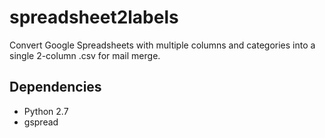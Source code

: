 spreadsheet2labels
==================

Convert Google Spreadsheets with multiple columns and categories into a single 2-column .csv for mail merge.

Dependencies
------------
- Python 2.7
- gspread
